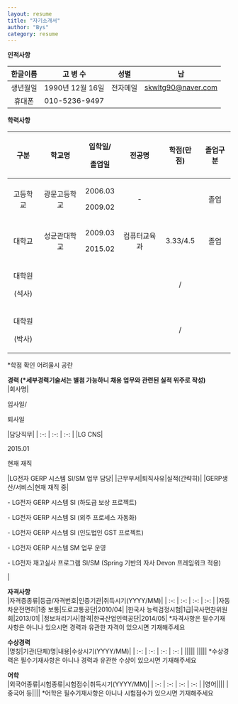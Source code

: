 ```yaml
---
layout: resume
title: "자기소개서"
author: "Bys"
category: resume
---
```



**인적사항**

|한글이름|고 병 수|성별|남|
| :-: | :-: | :-: | :-: |
|생년월일|1990년 12월 16일|전자메일|skwltg90@naver.com|
|휴대폰|010-5236-9497|

**학력사항**

|구분|학교명|<p>입학일/</p><p>졸업일</p>|전공명|학점(만점)|졸업구분|
| :-: | :-: | :-: | :-: | :-: | :-: |
|고등학교|광문고등학교|<p>2006.03</p><p>2009.02</p>|-||졸업|
|대학교|성균관대학교|<p>2009.03</p><p>2015.02</p>|컴퓨터교육과|3.33/4.5|졸업|
|<p>대학원</p><p>(석사)</p>||<p></p><p></p>||/||
|<p>대학원</p><p>(박사)</p>||<p></p><p></p>||/||
\*학점 확인 어려울시 공란

**경력 (\*세부경력기술서는 별첨 가능하니 채용 업무와 관련된 실적 위주로 작성)**  
|회사명|<p>입사일/</p><p>퇴사일</p>|담당직무|
| :-: | :-: | :-: |
|LG CNS|<p>2015.01</p><p>현재 재직</p>|LG전자 GERP 시스템 SI/SM 업무 담당|
|근무부서|퇴직사유|실적(간략히)|
|GERP생산/서비스|현재 재직 중|<p>- LG전자 GERP 시스템 SI (하도급 보상 프로젝트)</p><p></p><p>- LG전자 GERP 시스템 SI (외주 프로세스 자동화)</p><p></p><p>- LG전자 GERP 시스템 SI (인도법인 GST 프로젝트)</p><p></p><p>- LG전자 GERP 시스템 SM 업무 운영</p><p></p><p>- LG전자 재고실사 프로그램 SI/SM (Spring 기반의 자사 Devon 프레임워크 적용)</p>|

**자격사항**  
|자격증종류|등급/자격번호|인증기관|취득시기(YYYY/MM)|
| :-: | :-: | :-: | :-: |
|자동차운전면허|1종 보통|도로교통공단|2010/04|
|한국사 능력검정시험|1급|국사편찬위원회|2013/01|
|정보처리기사|합격|한국산업인력공단|2014/05|
\*자격사항은 필수기재사항은 아니나 있으시면 경력과 유관한 자격이 있으시면 기재해주세요

**수상경력**  
|명칭|기관(단체)명|내용|수상시기(YYYY/MM)|
| :-: | :-: | :-: | :-: |
|||||
|||||
\*수상경력은 필수기재사항은 아니나 경력과 유관한 수상이 있으시면 기재해주세요

**어학**  
|외국어종류|시험종류|시험점수|취득시기(YYYY/MM)|
| :-: | :-: | :-: | :-: |
|영어||||
|중국어 등||||
\*어학은 필수기재사항은 아니나 시험점수가 있으시면 기재해주세요
